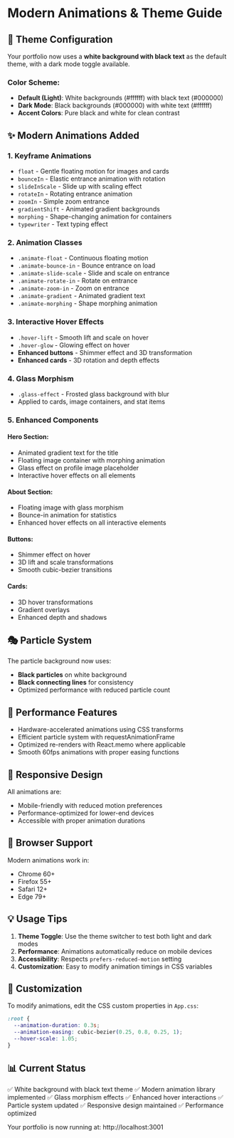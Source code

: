 # Modern Animations & Theme Guide

## 🎨 Theme Configuration

Your portfolio now uses a **white background with black text** as the default theme, with a dark mode toggle available.

### Color Scheme:
- **Default (Light)**: White backgrounds (#ffffff) with black text (#000000)
- **Dark Mode**: Black backgrounds (#000000) with white text (#ffffff)
- **Accent Colors**: Pure black and white for clean contrast

## ✨ Modern Animations Added

### 1. **Keyframe Animations**
- `float` - Gentle floating motion for images and cards
- `bounceIn` - Elastic entrance animation with rotation
- `slideInScale` - Slide up with scaling effect
- `rotateIn` - Rotating entrance animation
- `zoomIn` - Simple zoom entrance
- `gradientShift` - Animated gradient backgrounds
- `morphing` - Shape-changing animation for containers
- `typewriter` - Text typing effect

### 2. **Animation Classes**
- `.animate-float` - Continuous floating motion
- `.animate-bounce-in` - Bounce entrance on load
- `.animate-slide-scale` - Slide and scale on entrance
- `.animate-rotate-in` - Rotate on entrance
- `.animate-zoom-in` - Zoom on entrance
- `.animate-gradient` - Animated gradient text
- `.animate-morphing` - Shape morphing animation

### 3. **Interactive Hover Effects**
- `.hover-lift` - Smooth lift and scale on hover
- `.hover-glow` - Glowing effect on hover
- **Enhanced buttons** - Shimmer effect and 3D transformation
- **Enhanced cards** - 3D rotation and depth effects

### 4. **Glass Morphism**
- `.glass-effect` - Frosted glass background with blur
- Applied to cards, image containers, and stat items

### 5. **Enhanced Components**

#### Hero Section:
- Animated gradient text for the title
- Floating image container with morphing animation
- Glass effect on profile image placeholder
- Interactive hover effects on all elements

#### About Section:
- Floating image with glass morphism
- Bounce-in animation for statistics
- Enhanced hover effects on all interactive elements

#### Buttons:
- Shimmer effect on hover
- 3D lift and scale transformations
- Smooth cubic-bezier transitions

#### Cards:
- 3D hover transformations
- Gradient overlays
- Enhanced depth and shadows

## 🎭 Particle System

The particle background now uses:
- **Black particles** on white background
- **Black connecting lines** for consistency
- Optimized performance with reduced particle count

## 🚀 Performance Features

- Hardware-accelerated animations using CSS transforms
- Efficient particle system with requestAnimationFrame
- Optimized re-renders with React.memo where applicable
- Smooth 60fps animations with proper easing functions

## 📱 Responsive Design

All animations are:
- Mobile-friendly with reduced motion preferences
- Performance-optimized for lower-end devices
- Accessible with proper animation durations

## 🎯 Browser Support

Modern animations work in:
- Chrome 60+
- Firefox 55+
- Safari 12+
- Edge 79+

## 💡 Usage Tips

1. **Theme Toggle**: Use the theme switcher to test both light and dark modes
2. **Performance**: Animations automatically reduce on mobile devices
3. **Accessibility**: Respects `prefers-reduced-motion` setting
4. **Customization**: Easy to modify animation timings in CSS variables

## 🔧 Customization

To modify animations, edit the CSS custom properties in `App.css`:
```css
:root {
  --animation-duration: 0.3s;
  --animation-easing: cubic-bezier(0.25, 0.8, 0.25, 1);
  --hover-scale: 1.05;
}
```

## 📊 Current Status

✅ White background with black text theme
✅ Modern animation library implemented
✅ Glass morphism effects
✅ Enhanced hover interactions
✅ Particle system updated
✅ Responsive design maintained
✅ Performance optimized

Your portfolio is now running at: http://localhost:3001
